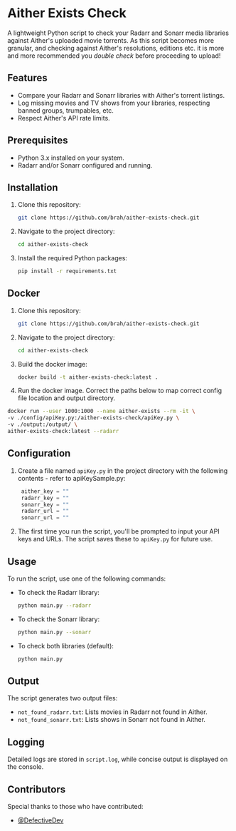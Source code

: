 # Aither Exists Check

A lightweight Python script to check your Radarr and Sonarr media libraries against Aither's uploaded movie torrents.
As this script becomes more granular, and checking against Aither's resolutions, editions etc. it is more and more recommended you *double check* before proceeding to upload!

## Features

- Compare your Radarr and Sonarr libraries with Aither's torrent listings.
- Log missing movies and TV shows from your libraries, respecting banned groups, trumpables, etc.
- Respect Aither's API rate limits.

## Prerequisites

- Python 3.x installed on your system.
- Radarr and/or Sonarr configured and running.

## Installation

1. Clone this repository:

   ```bash
   git clone https://github.com/brah/aither-exists-check.git
   ```

2. Navigate to the project directory:

   ```bash
   cd aither-exists-check
   ```

3. Install the required Python packages:

   ```bash
   pip install -r requirements.txt
   ```

## Docker
1. Clone this repository:
   ```bash
   git clone https://github.com/brah/aither-exists-check.git
   ```
2. Navigate to the project directory:
   ```bash
   cd aither-exists-check
   ```
3. Build the docker image:
    ```bash
   docker build -t aither-exists-check:latest .
   ```
4. Run the docker image. Correct the paths below to map correct config file location and output directory.
```bash
docker run --user 1000:1000 --name aither-exists --rm -it \
-v ./config/apiKey.py:/aither-exists-check/apiKey.py \
-v ./output:/output/ \
aither-exists-check:latest --radarr
```

## Configuration

1. Create a file named `apiKey.py` in the project directory with the following contents - refer to apiKeySample.py:

   ```python
    aither_key = ""
    radarr_key = ""
    sonarr_key = ""
    radarr_url = ""
    sonarr_url = ""
   ```

2. The first time you run the script, you'll be prompted to input your API keys and URLs. The script saves these to `apiKey.py` for future use.

## Usage

To run the script, use one of the following commands:

- To check the Radarr library:

  ```bash
  python main.py --radarr
  ```

- To check the Sonarr library:

  ```bash
  python main.py --sonarr
  ```

- To check both libraries (default):

  ```bash
  python main.py
  ```

## Output

The script generates two output files:

- `not_found_radarr.txt`: Lists movies in Radarr not found in Aither.
- `not_found_sonarr.txt`: Lists shows in Sonarr not found in Aither.

## Logging

Detailed logs are stored in `script.log`, while concise output is displayed on the console.

## Contributors

Special thanks to those who have contributed:

- [@DefectiveDev](https://github.com/defectivedev)
